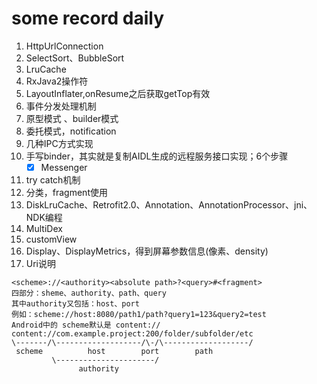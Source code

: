 # some record daily
1. HttpUrlConnection  
2. SelectSort、BubbleSort  
3. LruCache  
4. RxJava2操作符  
5. LayoutInflater,onResume之后获取getTop有效  
6. 事件分发处理机制  
7. 原型模式 、builder模式  
8. 委托模式，notification  
9. 几种IPC方式实现  
10. 手写binder，其实就是复制AIDL生成的远程服务接口实现；6个步骤
    - [x] Messenger
11. try catch机制
12. 分类，fragment使用
13. DiskLruCache、Retrofit2.0、Annotation、AnnotationProcessor、jni、NDK编程
14. MultiDex
15. customView
16. Display、DisplayMetrics，得到屏幕参数信息(像素、density)
17. Uri说明<br/>
```
<scheme>://<authority><absolute path>?<query>#<fragment>
四部分：sheme、authority、path、query
其中authority又包括：host、port
例如：scheme://host:8080/path1/path?query1=123&query2=test
Android中的 scheme默认是 content://
content://com.example.project:200/folder/subfolder/etc
\-------/\-------------------/\-/\-------------------/
 scheme          host        port        path
         \----------------------/
               authority   
``` 
